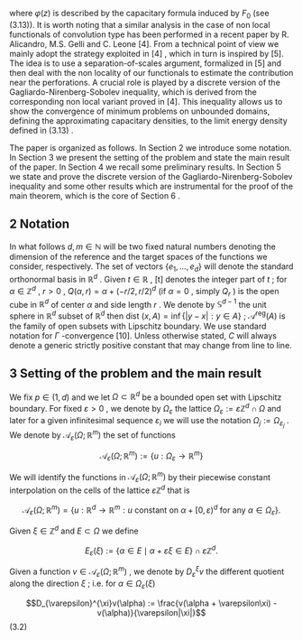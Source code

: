 where  $\varphi(z)$  is described by the capacitary formula induced by  $F_0$  (see (3.13)). It is worth noting that a similar analysis in the case of non local functionals of convolution type has been performed in a recent paper by R. Alicandro, M.S. Gelli and C. Leone [4]. From a technical point of view we mainly adopt the strategy exploited in  $[4]$ , which in turn is inspired by [5]. The idea is to use a separation-of-scales argument, formalized in [5] and then deal with the non locality of our functionals to estimate the contribution near the perforations. A crucial role is played by a discrete version of the Gagliardo-Nirenberg-Sobolev inequality, which is derived from the corresponding non local variant proved in [4]. This inequality allows us to show the convergence of minimum problems on unbounded domains, defining the approximating capacitary densities, to the limit energy density defined in  $(3.13)$ .

The paper is organized as follows. In Section 2 we introduce some notation. In Section 3 we present the setting of the problem and state the main result of the paper. In Section 4 we recall some preliminary results. In Section 5 we state and prove the discrete version of the Gagliardo-Nirenberg-Sobolev inequality and some other results which are instrumental for the proof of the main theorem, which is the core of Section  $6$ .

## 2 Notation

In what follows  $d, m \in \mathbb{N}$  will be two fixed natural numbers denoting the dimension of the reference and the target spaces of the functions we consider, respectively. The set of vectors  $\{e_1,\ldots,e_d\}$  will denote the standard orthonormal basis in  $\mathbb{R}^d$ . Given  $t\in\mathbb{R}$ , [t] denotes the integer part of  $t$ ; for  $\alpha \in \mathbb{Z}^d$ ,  $r > 0$ ,  $Q(\alpha, r) = \alpha + (-r/2, r/2)^d$  (if  $\alpha = 0$ , simply  $Q_r$ ) is the open cube in  $\mathbb{R}^d$  of center  $\alpha$  and side length  $r$ . We denote by  $\mathbb{S}^{d-1}$  the unit sphere in  $\mathbb{R}^d$ subset of  $\mathbb{R}^d$  then dist $(x, A) = \inf\{|y - x| : y \in A\}$ ;  $\mathcal{A}^{\text{reg}}(A)$  is the family of open subsets with Lipschitz boundary. We use standard notation for  $\Gamma$ -convergence [10]. Unless otherwise stated,  $C$  will always denote a generic strictly positive constant that may change from line to line.

## 3 Setting of the problem and the main result

We fix  $p \in (1, d)$  and we let  $\Omega \subset \mathbb{R}^d$  be a bounded open set with Lipschitz boundary. For fixed  $\varepsilon > 0$ , we denote by  $\Omega_{\varepsilon}$  the lattice  $\Omega_{\varepsilon} := \varepsilon \mathbb{Z}^d \cap \Omega$  and later for a given infinitesimal sequence  $\varepsilon_i$ we will use the notation  $\Omega_j := \Omega_{\varepsilon_j}$ . We denote by  $\mathcal{A}_{\varepsilon}(\Omega; \mathbb{R}^m)$  the set of functions

$$\mathcal{A}_{\varepsilon}(\Omega;\mathbb{R}^m) := \{u : \Omega_{\varepsilon} \to \mathbb{R}^m\}$$

We will identify the functions in  $\mathcal{A}_{\varepsilon}(\Omega;\mathbb{R}^m)$  by their piecewise constant interpolation on the cells of the lattice  $\varepsilon \mathbb{Z}^d$  that is

$$\mathcal{A}_{\varepsilon}(\Omega;\mathbb{R}^m) = \{u:\mathbb{R}^d \to \mathbb{R}^m: u \text{ constant on } \alpha + [0,\varepsilon)^d \text{ for any } \alpha \in \Omega_{\varepsilon}\}.$$

Given  $\xi \in \mathbb{Z}^d$  and  $E \subset \Omega$  we define

$$E_{\varepsilon}(\xi) := \{ \alpha \in E \mid \alpha + \varepsilon \xi \in E \} \cap \varepsilon \mathbb{Z}^d. \tag{3.1}$$

Given a function  $v \in \mathcal{A}_{\varepsilon}(\Omega;\mathbb{R}^m)$ , we denote by  $D^{\xi}_{\varepsilon}v$  the different quotient along the direction  $\xi$ ; i.e. for  $\alpha \in \Omega_{\varepsilon}(\xi)$ 

$$D_{\varepsilon}^{\xi}v(\alpha) := \frac{v(\alpha + \varepsilon\xi) - v(\alpha)}{\varepsilon|\xi|}$$
(3.2)